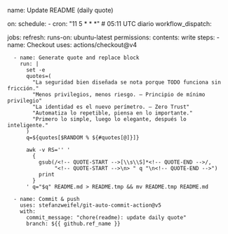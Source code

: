 name: Update README (daily quote)

on:
  schedule:
    - cron: "11 5 * * *"   # 05:11 UTC diario
  workflow_dispatch:

jobs:
  refresh:
    runs-on: ubuntu-latest
    permissions:
      contents: write
    steps:
      - name: Checkout
        uses: actions/checkout@v4

      - name: Generate quote and replace block
        run: |
          set -e
          quotes=(
            "La seguridad bien diseñada se nota porque TODO funciona sin fricción."
            "Menos privilegios, menos riesgo. — Principio de mínimo privilegio"
            "La identidad es el nuevo perímetro. — Zero Trust"
            "Automatiza lo repetible, piensa en lo importante."
            "Primero lo simple, luego lo elegante, después lo inteligente."
          )
          q=${quotes[$RANDOM % ${#quotes[@]}]}

          awk -v RS='' '
            {
              gsub(/<!-- QUOTE-START -->[\\s\\S]*<!-- QUOTE-END -->/,
                   "<!-- QUOTE-START -->\n> " q "\n<!-- QUOTE-END -->")
              print
            }
          ' q="$q" README.md > README.tmp && mv README.tmp README.md

      - name: Commit & push
        uses: stefanzweifel/git-auto-commit-action@v5
        with:
          commit_message: "chore(readme): update daily quote"
          branch: ${{ github.ref_name }}
